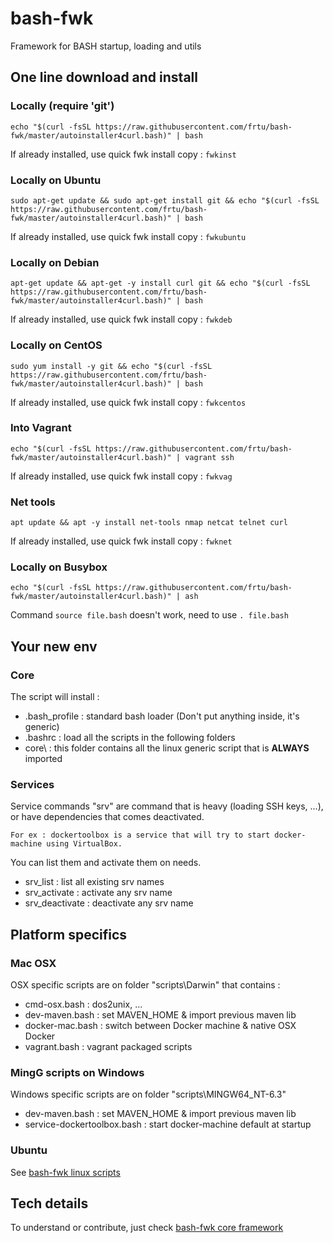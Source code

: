 # bash-fwk
Framework for BASH startup, loading and utils


## One line download and install

### Locally (require 'git')
	echo "$(curl -fsSL https://raw.githubusercontent.com/frtu/bash-fwk/master/autoinstaller4curl.bash)" | bash

If already installed, use quick fwk install copy : ```fwkinst```

### Locally on Ubuntu
	sudo apt-get update && sudo apt-get install git && echo "$(curl -fsSL https://raw.githubusercontent.com/frtu/bash-fwk/master/autoinstaller4curl.bash)" | bash

If already installed, use quick fwk install copy : ```fwkubuntu ```

### Locally on Debian

```	
apt-get update && apt-get -y install curl git && echo "$(curl -fsSL https://raw.githubusercontent.com/frtu/bash-fwk/master/autoinstaller4curl.bash)" | bash
```	

If already installed, use quick fwk install copy : ```fwkdeb ```

### Locally on CentOS

```	
sudo yum install -y git && echo "$(curl -fsSL https://raw.githubusercontent.com/frtu/bash-fwk/master/autoinstaller4curl.bash)" | bash
```	

If already installed, use quick fwk install copy : ```fwkcentos ```

### Into Vagrant

	echo "$(curl -fsSL https://raw.githubusercontent.com/frtu/bash-fwk/master/autoinstaller4curl.bash)" | vagrant ssh

If already installed, use quick fwk install copy : ```fwkvag ```

### Net tools

```	
apt update && apt -y install net-tools nmap netcat telnet curl
```	
If already installed, use quick fwk install copy : ```fwknet ```

### Locally on Busybox

	echo "$(curl -fsSL https://raw.githubusercontent.com/frtu/bash-fwk/master/autoinstaller4curl.bash)" | ash

Command ```source file.bash``` doesn't work, need to use ```. file.bash```


## Your new env

### Core

The script will install :

- .bash_profile : standard bash loader (Don't put anything inside, it's generic)
- .bashrc : load all the scripts in the following folders
- core\ : this folder contains all the linux generic script that is **ALWAYS** imported

### Services

Service commands "srv" are command that is heavy (loading SSH keys, ...), or have dependencies that comes deactivated.

    For ex : dockertoolbox is a service that will try to start docker-machine using VirtualBox.

You can list them and activate them on needs.

- srv_list : list all existing srv names
- srv_activate : activate any srv name
- srv_deactivate : deactivate any srv name 

## Platform specifics

### Mac OSX

OSX specific scripts are on folder "scripts\Darwin\" that contains :

- cmd-osx.bash : dos2unix, ...
- dev-maven.bash : set MAVEN_HOME & import previous maven lib
- docker-mac.bash : switch between Docker machine & native OSX Docker
- vagrant.bash : vagrant packaged scripts

### MingG scripts on Windows

Windows specific scripts are on folder "scripts\MINGW64_NT-6.3\"

- dev-maven.bash : set MAVEN_HOME & import previous maven lib
- service-dockertoolbox.bash : start docker-machine default at startup

### Ubuntu

See [bash-fwk linux scripts](https://github.com/frtu/bash-fwk/tree/master/scripts/Linux)

## Tech details

To understand or contribute, just check [bash-fwk core framework](https://github.com/frtu/bash-fwk/tree/master/core)
